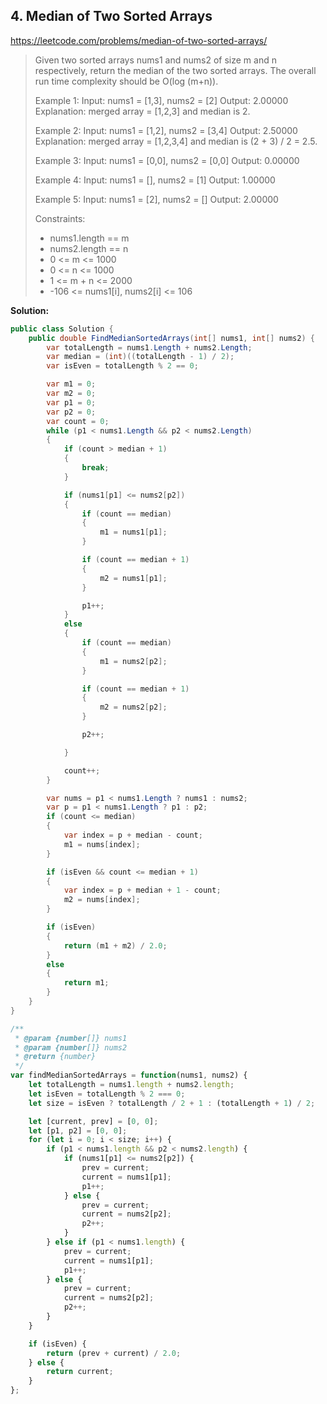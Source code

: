 ## 4. Median of Two Sorted Arrays
https://leetcode.com/problems/median-of-two-sorted-arrays/

> Given two sorted arrays nums1 and nums2 of size m and n respectively, return the median of the two sorted arrays.
> The overall run time complexity should be O(log (m+n)).
>
> Example 1:
>   Input: nums1 = [1,3], nums2 = [2]
>   Output: 2.00000
>   Explanation: merged array = [1,2,3] and median is 2.
>
> Example 2:
>   Input: nums1 = [1,2], nums2 = [3,4]
>   Output: 2.50000
>   Explanation: merged array = [1,2,3,4] and median is (2 + 3) / 2 = 2.5.
>
> Example 3:
>   Input: nums1 = [0,0], nums2 = [0,0]
>   Output: 0.00000
>
> Example 4:
>   Input: nums1 = [], nums2 = [1]
>   Output: 1.00000
>
> Example 5:
>   Input: nums1 = [2], nums2 = []
>   Output: 2.00000
>
> Constraints:
> * nums1.length == m
> * nums2.length == n
> * 0 <= m <= 1000
> * 0 <= n <= 1000
> * 1 <= m + n <= 2000
> * -106 <= nums1[i], nums2[i] <= 106

**Solution:** 

```C#
public class Solution {
    public double FindMedianSortedArrays(int[] nums1, int[] nums2) {
        var totalLength = nums1.Length + nums2.Length;
        var median = (int)((totalLength - 1) / 2);
        var isEven = totalLength % 2 == 0;

        var m1 = 0;
        var m2 = 0;
        var p1 = 0;
        var p2 = 0;
        var count = 0;
        while (p1 < nums1.Length && p2 < nums2.Length)
        {
            if (count > median + 1)
            {
                break;
            }

            if (nums1[p1] <= nums2[p2])
            {
                if (count == median)
                {
                    m1 = nums1[p1];
                }

                if (count == median + 1)
                {
                    m2 = nums1[p1];
                }

                p1++;
            } 
            else
            {
                if (count == median)
                {
                    m1 = nums2[p2];
                }

                if (count == median + 1)
                {
                    m2 = nums2[p2];
                }

                p2++;

            }

            count++;
        }

        var nums = p1 < nums1.Length ? nums1 : nums2;
        var p = p1 < nums1.Length ? p1 : p2;
        if (count <= median)
        {
            var index = p + median - count;
            m1 = nums[index];
        }

        if (isEven && count <= median + 1)
        {
            var index = p + median + 1 - count;
            m2 = nums[index];
        }

        if (isEven)
        {
            return (m1 + m2) / 2.0;
        }
        else
        {
            return m1;
        }
    }
}
```

```JavaScript
/**
 * @param {number[]} nums1
 * @param {number[]} nums2
 * @return {number}
 */
var findMedianSortedArrays = function(nums1, nums2) {
    let totalLength = nums1.length + nums2.length;
    let isEven = totalLength % 2 === 0;
    let size = isEven ? totalLength / 2 + 1 : (totalLength + 1) / 2;

    let [current, prev] = [0, 0];
    let [p1, p2] = [0, 0];
    for (let i = 0; i < size; i++) {
        if (p1 < nums1.length && p2 < nums2.length) {
            if (nums1[p1] <= nums2[p2]) {
                prev = current;
                current = nums1[p1];
                p1++;
            } else {
                prev = current;
                current = nums2[p2];
                p2++;
            }
        } else if (p1 < nums1.length) {
            prev = current;
            current = nums1[p1];
            p1++;
        } else {
            prev = current;
            current = nums2[p2];
            p2++;
        }
    }

    if (isEven) {
        return (prev + current) / 2.0;
    } else {
        return current;
    }
};
```